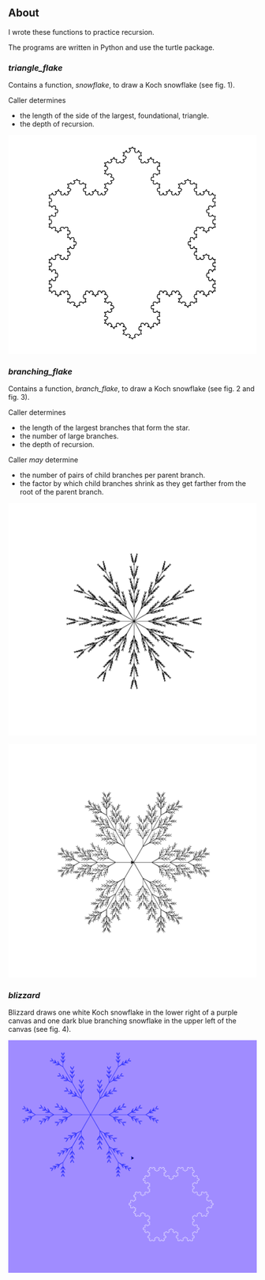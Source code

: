 ## About

I wrote these functions to practice recursion.

The programs are written in Python and use the turtle package.

### *triangle_flake*
Contains a function, *snowflake*, to draw a Koch snowflake (see fig. 1).

Caller determines
* the length of the side of the largest, foundational, triangle.
* the depth of recursion.

![figure 1: a Koch snowflake](/Images/fig_1_triangle_snowflake.jpg)

### *branching_flake*
Contains a function, *branch_flake*, to draw a Koch snowflake (see fig. 2 and
fig. 3).

Caller determines
* the length of the largest branches that form the star.
* the number of large branches.
* the depth of recursion.

Caller *may* determine
* the number of pairs of child branches per parent branch.
* the factor by which child branches shrink as they get farther from the root 
of the parent branch.

![figure 2: a branching snowflake with ten branches](/Images/fig_2_branching_snowflake_1.jpg)

![figure 3: a branching snowflake with six branches](/Images/fig_3_branching_snowflake_2.jpg)


### *blizzard*
Blizzard draws one white Koch snowflake in the lower right of a purple canvas
and one dark blue branching snowflake in the upper left of the canvas (see
fig. 4).

![figure 4: result of running blizzard](/Images/fig_4_blizzard.jpg)
